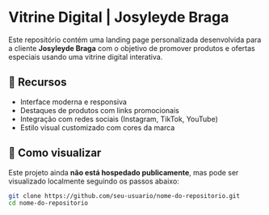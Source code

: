 # Vitrine Digital | Josyleyde Braga

Este repositório contém uma landing page personalizada desenvolvida para a cliente **Josyleyde Braga** com o objetivo de promover produtos e ofertas especiais usando uma vitrine digital interativa.

## 🌟 Recursos

- Interface moderna e responsiva
- Destaques de produtos com links promocionais
- Integração com redes sociais (Instagram, TikTok, YouTube)
- Estilo visual customizado com cores da marca

## 🚀 Como visualizar

Este projeto ainda **não está hospedado publicamente**, mas pode ser visualizado localmente seguindo os passos abaixo:

```bash
git clone https://github.com/seu-usuario/nome-do-repositorio.git
cd nome-do-repositorio

